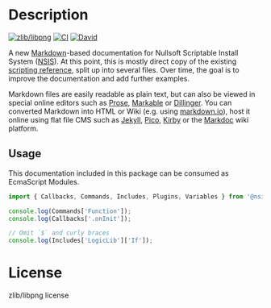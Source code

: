 # Description

[![zlib/libpng](https://img.shields.io/badge/license-zlib%2Flibpng-orange.svg?style=flat-square)](http://opensource.org/licenses/Zlib)
[![CI](https://img.shields.io/github/workflow/status/NSIS-Dev/Documentation/CI?style=flat-square)](https://github.com/NSIS-Dev/Documentation/actions)
[![David](https://img.shields.io/david/dev/NSIS-Dev/Documentation.svg?style=flat-square)](https://david-dm.org/NSIS-Dev/Documentation#info=devDependencies)

A new [Markdown](http://daringfireball.net/projects/markdown/)-based documentation for Nullsoft Scriptable Install System ([NSIS](http://nsis.sourceforge.net)). At this point, this is mostly direct copy of the existing [scripting reference](http://nsis.sourceforge.net/Docs/Chapter4.html#), split up into several files. Over time, the goal is to improve the documentation and add further examples.

Markdown files are easily readable as plain text, but can also be viewed in special online editors such as [Prose](http://prose.io/), [Markable](http://markable.in/) or [Dillinger](http://dillinger.io/). You can converted Markdown into HTML or Wiki (e.g. using [markdown.io](http://markdown.io)), host it online using flat file CMS such as [Jekyll](http://jekyllrb.com/), [Pico](http://pico.dev7studios.com/), [Kirby](http://getkirby.com/) or the [Markdoc](http://markdoc.org) wiki platform.

## Usage

This documentation included in this package can be consumed as EcmaScript Modules.

```js
import { Callbacks, Commands, Includes, Plugins, Variables } from '@nsis/docs';

console.log(Commands['Function']);
console.log(Callbacks['.onInit']);

// Omit `$` and curly braces
console.log(Includes['LogicLib']['If']);
```

# License

zlib/libpng license